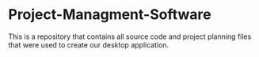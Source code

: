 # Project-Managment-Software
This is a repository that contains all source code and project planning files that were used to create our desktop application.
